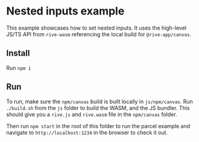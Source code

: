 # Nested inputs example

This example showcases how to set nested inputs. It uses the high-level JS/TS API from `rive-wasm` referencing the local build for `@rive-app/canvas`. 

## Install

Run `npm i`

## Run

To run, make sure the `npm/canvas` build is built locally in `js/npm/canvas`. Run `./build.sh` from the `js` folder to build the WASM, and the JS bundler. This should give you a `rive.js` and `rive.wasm` file in the `npm/canvas` folder.

Then run `npm start` in the root of this folder to run the parcel example and navigate to `http://localhost:1234` in the browser to check it out.
